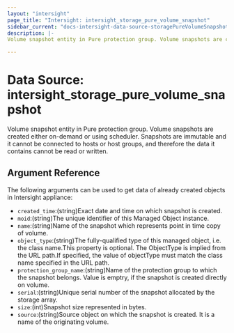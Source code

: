 ```yaml
---
layout: "intersight"
page_title: "Intersight: intersight_storage_pure_volume_snapshot"
sidebar_current: "docs-intersight-data-source-storagePureVolumeSnapshot"
description: |-
Volume snapshot entity in Pure protection group. Volume snapshots are created either on-demand or using scheduler. Snapshots are immutable and it cannot be connected to hosts or host groups, and therefore the data it contains cannot be read or written.

---
```


# Data Source: intersight_storage_pure_volume_snapshot
Volume snapshot entity in Pure protection group. Volume snapshots are created either on-demand or using scheduler. Snapshots are immutable and it cannot be connected to hosts or host groups, and therefore the data it contains cannot be read or written.

## Argument Reference
The following arguments can be used to get data of already created objects in Intersight appliance:
* `created_time`:(string)Exact date and time on which snapshot is created.
* `moid`:(string)The unique identifier of this Managed Object instance.
* `name`:(string)Name of the snapshot which represents point in time copy of volume.
* `object_type`:(string)The fully-qualified type of this managed object, i.e. the class name.This property is optional. The ObjectType is implied from the URL path.If specified, the value of objectType must match the class name specified in the URL path.
* `protection_group_name`:(string)Name of the protection group to which the snapshot belongs. Value is emptry, if the snapshot is created directly on volume.
* `serial`:(string)Unique serial number of the snapshot allocated by the storage array.
* `size`:(int)Snapshot size represented in bytes.
* `source`:(string)Source object on which the snapshot is created. It is a name of the originating volume.
